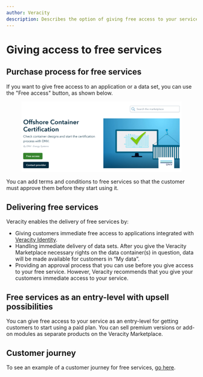 ```yaml
---
author: Veracity
description: Describes the option of giving free access to your service or product.
---
```


# Giving access to free services

## Purchase process for free services
If you want to give free access to an application or a data set, you can use the "Free access" button, as shown below.

<figure>
	<img src="assets/ProductPageWithFreeAccess.png"/>
</figure>

You can add terms and conditions to free services so that the customer must approve them before they start using it.

## Delivering free services
Veracity enables the delivery of free services by:
* Giving customers immediate free access to applications integrated with [Veracity Identity](https://developer.veracity.com/docs/section/identity/identity).
* Handling immediate delivery of data sets. After you give the Veracity Marketplace necessary rights on the data container(s) in question, data will be made available for customers in “My data”.
* Providing an approval process that you can use before you give access to your free service. However, Veracity recommends that you give your customers immediate access to your service.

## Free services as an entry-level with upsell possibilities
You can give free access to your service as an entry-level for getting customers to start using a paid plan. You can sell premium versions or add-on modules as separate products on the Veracity Marketplace.

## Customer journey
To see an example of a customer journey for free services, <a href="assets/UserJourneyFreeProducts.png">go here</a>.